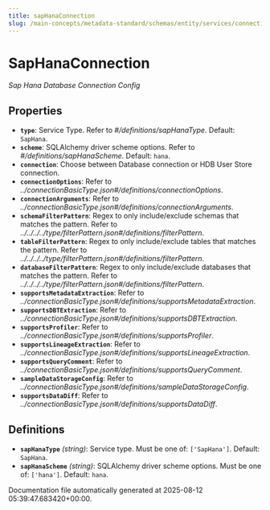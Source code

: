 ```yaml
---
title: sapHanaConnection
slug: /main-concepts/metadata-standard/schemas/entity/services/connections/database/saphanaconnection
---
```


# SapHanaConnection

*Sap Hana Database Connection Config*

## Properties

- **`type`**: Service Type. Refer to *#/definitions/sapHanaType*. Default: `SapHana`.
- **`scheme`**: SQLAlchemy driver scheme options. Refer to *#/definitions/sapHanaScheme*. Default: `hana`.
- **`connection`**: Choose between Database connection or HDB User Store connection.
- **`connectionOptions`**: Refer to *../connectionBasicType.json#/definitions/connectionOptions*.
- **`connectionArguments`**: Refer to *../connectionBasicType.json#/definitions/connectionArguments*.
- **`schemaFilterPattern`**: Regex to only include/exclude schemas that matches the pattern. Refer to *../../../../type/filterPattern.json#/definitions/filterPattern*.
- **`tableFilterPattern`**: Regex to only include/exclude tables that matches the pattern. Refer to *../../../../type/filterPattern.json#/definitions/filterPattern*.
- **`databaseFilterPattern`**: Regex to only include/exclude databases that matches the pattern. Refer to *../../../../type/filterPattern.json#/definitions/filterPattern*.
- **`supportsMetadataExtraction`**: Refer to *../connectionBasicType.json#/definitions/supportsMetadataExtraction*.
- **`supportsDBTExtraction`**: Refer to *../connectionBasicType.json#/definitions/supportsDBTExtraction*.
- **`supportsProfiler`**: Refer to *../connectionBasicType.json#/definitions/supportsProfiler*.
- **`supportsLineageExtraction`**: Refer to *../connectionBasicType.json#/definitions/supportsLineageExtraction*.
- **`supportsQueryComment`**: Refer to *../connectionBasicType.json#/definitions/supportsQueryComment*.
- **`sampleDataStorageConfig`**: Refer to *../connectionBasicType.json#/definitions/sampleDataStorageConfig*.
- **`supportsDataDiff`**: Refer to *../connectionBasicType.json#/definitions/supportsDataDiff*.
## Definitions

- **`sapHanaType`** *(string)*: Service type. Must be one of: `['SapHana']`. Default: `SapHana`.
- **`sapHanaScheme`** *(string)*: SQLAlchemy driver scheme options. Must be one of: `['hana']`. Default: `hana`.


Documentation file automatically generated at 2025-08-12 05:39:47.683420+00:00.
